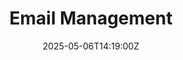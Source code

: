 ---
title: Email Management
linkTitle: Email Management
date: '2025-05-06T14:19:00Z'
weight: 1
description: Email database management is crucial for MktgOps, ensuring compliance
  with global spam laws and best practices. Different types of emails include emergency
  notifications, newsletters, and security releases, each with specific guidelines
  for creation and distribution. Communication policies emphasize opt-in/out processes
  and maintaining email health to reduce bounce rates.
draft: false
ref: email-management
---